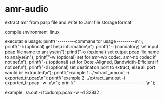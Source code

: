 # amr-audio
extract amr from pacp file and write to .amr file storage format

compile environment:
linux

executable usage:
printf("---------command for usage ---------\n");
printf("-h (optional) get help information\n");
printf("-i (mandatory) set input pcap file name to analyse\n");
printf("-o (optional) set output pcap file name to analyse\n");
printf("-w (optional) set for amr-wb codec. amr-nb codec if not set\n");
printf("-a (optional) set for Octet-Aligned, Bandwidth-Efficient if not set\n");
printf("-d (optional) set destination port to extract, else all port would be extracted\n");
printf("example 1: ./extract_amr.out -i exported_tr.pcap\n");
printf("example 2: ./extract_amr.out -i exported_tr.pcap -w -a\n");
printf("------------------------------------\n");

example:
./a.out -i tcpdump.pcap -w -d 32832
